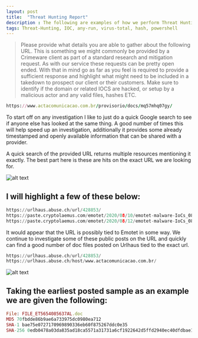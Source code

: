 ```yaml
---
layout: post
title:  "Threat Hunting Report"
description : The following are examples of how we perform Threat Hunting reporst for our clients.
tags: Threat-Hunting, IOC, any-run, virus-total, hash, powershell
---
```


> Please provide what details you are able to gather about the following URL.
> This is something we might commonly be provided by a Crimeware client as part of a standard research and mitigation request. As with our service these requests can be pretty open 
> ended.
> With that in mind go as far as you feel is required to provide a sufficient response and highlight what might need to be included in a takedown to prospect our client or their
> customers. 
> Make sure to identify if the domain or related IOCS are hacked, or setup by a malicious actor and any valid files, hashes ETC.

```ruby
https://www.actacomunicacao.com.br/provisorio/docs/mq57mhq07gy/
```

To start off on any investigation I like to just do a quick Google search to see if anyone else has looked at the same thing. A good number of times this will help speed up an investigation, additionally it provides some already timestamped and openly available information that can be shared with a provider.

A quick search of the provided URL returns multiple resources mentioning it exactly. The best part here is these are hits on the exact URL we are looking for.

![alt text](https://Rayferrufino.github.io/assets/pic1.png "Logo Title Text 1")

## I will highlight a few of these below:

```python
https://urlhaus.abuse.ch/url/428853/
https://paste.cryptolaemus.com/emotet/2020/08/10/emotet-malware-IoCs_08-10-20.html
https://paste.cryptolaemus.com/emotet/2020/08/12/emotet-malware-IoCs_08-12-20.html
```

It would appear that the URL is possibly tied to Emotet in some way. We continue to investigate some of these public posts on the URL and quickly can find a good number of doc files posted on Urlhaus tied to the exact url. 

```python
https://urlhaus.abuse.ch/url/428853/
https://urlhaus.abuse.ch/host/www.actacomunicacao.com.br/
```

![alt text](https://Rayferrufino.github.io/assets/pic2.png "Logo Title Text 1")

## Taking the earliest posted sample as an example we are given the following:

```ruby
File: FILE_ET5654085637AL.doc	
MD5 70fbdde86b9ae6a733975dc0980ea712
SHA-1 bae75e0727170969890336eb60f875267ddc0e35
SHA-256 0edb0478a03da835ad18ca5571a31731a6cf1922642d5ffd2940ec40dfdbae13
```
